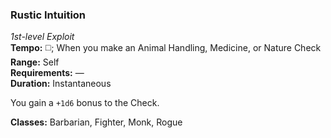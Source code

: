 ### Rustic Intuition
*1st-level Exploit*  
**Tempo:** ◻️; When you make an Animal Handling, Medicine, or Nature Check  
**Range:** Self  
**Requirements:** —  
**Duration:** Instantaneous  

You gain a `+1d6` bonus to the Check.

**Classes:** Barbarian, Fighter, Monk, Rogue
